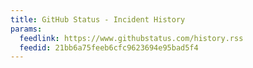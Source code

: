 ```yaml
---
title: GitHub Status - Incident History
params:
  feedlink: https://www.githubstatus.com/history.rss
  feedid: 21bb6a75feeb6cfc9623694e95bad5f4
---
```

